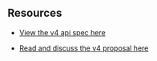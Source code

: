 ## Resources

- [View the v4 api spec here](https://petstore.swagger.io/?url=https://raw.githubusercontent.com/newswangerd/galaxy-api-v4/master/openapi%3A%20galaxy_ng_v4.yml)

- [Read and discuss the v4 proposal here](https://hackmd.io/x0NmCvqPSM6DBVW-6qIfsQ)